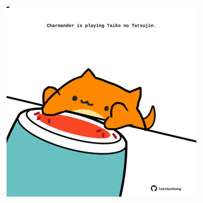 <!-- built at 13/06/2024, 03:00:47 UTC -->
<p align="center">
  <img width="500" height="500" src="./ReadmeImage.svg">
</p>
